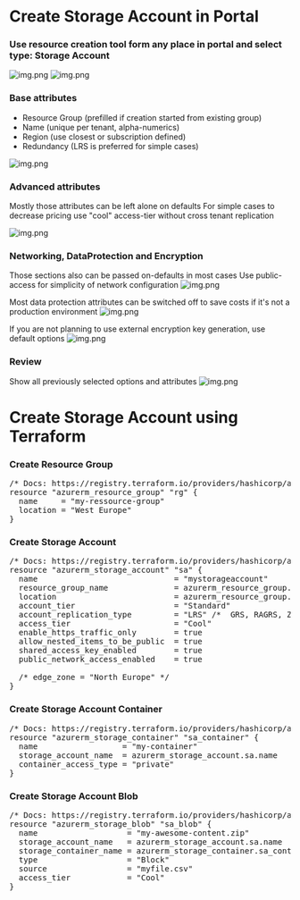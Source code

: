 # Create Storage Account in Portal

### Use resource creation tool form any place in portal and select type: Storage Account
![img.png](assets/sa_create_000.png)
![img.png](assets/sa_create_001.png)

### Base attributes

 - Resource Group (prefilled if creation started from existing group)
 - Name (unique per tenant, alpha-numerics)
 - Region (use closest or subscription defined)
 - Redundancy (LRS is preferred for simple cases)

![img.png](assets/sa_create_002.png)

### Advanced attributes
Mostly those attributes can be left alone on defaults
For simple cases to decrease pricing use "cool" access-tier without cross tenant replication

![img.png](assets/sa_create_003.png)

### Networking, DataProtection and Encryption
Those sections also can be passed on-defaults in most cases
Use public-access for simplicity of network configuration
![img.png](assets/sa_create_004.png)

Most data protection attributes can be switched off to save costs if it's not a production environment
![img.png](assets/sa_create_005.png)

If you are not planning to use external encryption key generation, use default options
![img.png](assets/sa_create_006.png)

### Review
Show all previously selected options and attributes
![img.png](assets/sa_create_007.png)

# Create Storage Account using Terraform

### Create Resource Group
<pre>
/* Docs: https://registry.terraform.io/providers/hashicorp/azurerm/latest/docs/resources/resource_group */
resource "azurerm_resource_group" "rg" {
  name     = "my-ressource-group"
  location = "West Europe"
}
</pre>

### Create Storage Account
<pre>
/* Docs: https://registry.terraform.io/providers/hashicorp/azurerm/latest/docs/resources/storage_account */
resource "azurerm_storage_account" "sa" {
  name                             = "mystorageaccount"
  resource_group_name              = azurerm_resource_group.rg.name
  location                         = azurerm_resource_group.rg.location
  account_tier                     = "Standard"
  account_replication_type         = "LRS" /*  GRS, RAGRS, ZRS, GZRS, RAGZRS */
  access_tier                      = "Cool"
  enable_https_traffic_only        = true
  allow_nested_items_to_be_public  = true
  shared_access_key_enabled        = true
  public_network_access_enabled    = true

  /* edge_zone = "North Europe" */
}
</pre>

### Create Storage Account Container
<pre>
/* Docs: https://registry.terraform.io/providers/hashicorp/azurerm/latest/docs/resources/storage_container */
resource "azurerm_storage_container" "sa_container" {
  name                  = "my-container"
  storage_account_name  = azurerm_storage_account.sa.name
  container_access_type = "private"
}
</pre>

### Create Storage Account Blob
<pre>
/* Docs: https://registry.terraform.io/providers/hashicorp/azurerm/latest/docs/resources/storage_blob */
resource "azurerm_storage_blob" "sa_blob" {
  name                   = "my-awesome-content.zip"
  storage_account_name   = azurerm_storage_account.sa.name
  storage_container_name = azurerm_storage_container.sa_container.name
  type                   = "Block"
  source                 = "myfile.csv"
  access_tier            = "Cool"
}
</pre>
